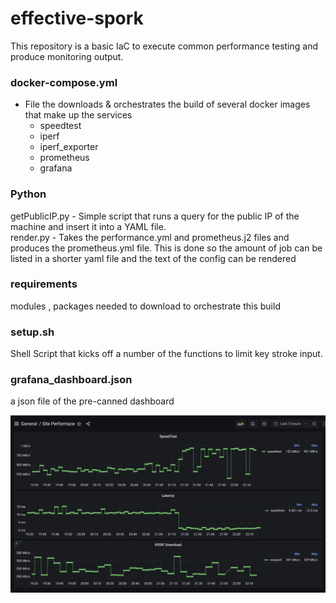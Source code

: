 # effective-spork 
This repository is a basic IaC to execute common performance testing and produce monitoring output.

### docker-compose.yml
- File the downloads & orchestrates the build of several docker images that make up the services
  - speedtest 
  - iperf
  - iperf_exporter 
  - prometheus 
  - grafana 

### Python 
getPublicIP.py - Simple script that runs a query for the public IP of the machine and insert it into a YAML file.  
render.py - Takes the performance.yml and prometheus.j2 files and produces the prometheus.yml file. This is done so the 
amount of job can be listed in a shorter yaml file and the text of the config can be rendered 

### requirements 
modules , packages needed to download to orchestrate this build 

### setup.sh 
Shell Script that kicks off a number of the functions to limit key stroke input. 

### grafana_dashboard.json
a json file of the pre-canned dashboard 


![img.png](img.png)
